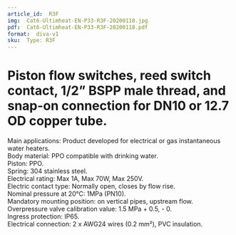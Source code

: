 ```yaml
---
article_id:  R3F
img:  Cat6-Ultimheat-EN-P33-R3F-20200118.jpg
pdf:  Cat6-Ultimheat-EN-P33-R3F-20200118.pdf
format:  diva-v1
sku:  Type: R3F
---
```


# Piston flow switches, reed switch contact, 1/2” BSPP male thread, and snap-on connection for DN10 or 12.7 OD copper tube.

Main applications: Product developed for electrical or gas instantaneous water heaters.  
Body material: PPO compatible with drinking water.     
Piston: PPO.  
Spring: 304 stainless steel.  
Electrical rating: Max 1A, Max 70W, Max 250V.  
Electric contact type: Normally open, closes by flow rise.  
Nominal pressure at 20°C: 1MPa (PN10).  
Mandatory mounting position: on vertical pipes, upstream flow.  
Overpressure valve calibration value: 1.5 MPa + 0.5, - 0.  
Ingress protection: IP65.  
Electrical connection: 2 x AWG24 wires (0.2 mm²), PVC insulation.  
